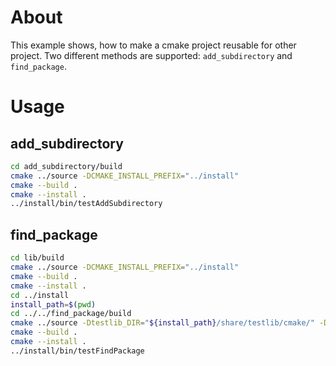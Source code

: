 # About

This example shows, how to make a cmake project reusable for other project. Two different methods are supported: `add_subdirectory` and `find_package`.

# Usage

## add_subdirectory

```bash
cd add_subdirectory/build
cmake ../source -DCMAKE_INSTALL_PREFIX="../install"
cmake --build .
cmake --install .
../install/bin/testAddSubdirectory
```

## find_package

```bash
cd lib/build
cmake ../source -DCMAKE_INSTALL_PREFIX="../install"
cmake --build .
cmake --install .
cd ../install
install_path=$(pwd)
cd ../../find_package/build
cmake ../source -Dtestlib_DIR="${install_path}/share/testlib/cmake/" -DCMAKE_INSTALL_PREFIX="../install"
cmake --build .
cmake --install .
../install/bin/testFindPackage
```
